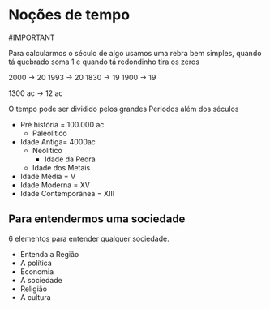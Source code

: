 # Noções de tempo
#IMPORTANT 

Para calcularmos o século de algo usamos uma rebra bem simples, quando tá quebrado soma 1 e quando tá redondinho tira os zeros

2000 -> 20
1993 -> 20
1830 -> 19
1900 -> 19

1300 ac -> 12 ac

O tempo pode ser dividido pelos grandes Periodos além dos séculos

* Pré história = 100.000 ac
    * Paleolitico 
* Idade Antiga= 4000ac
    * Neolitico
		* Idade da Pedra
    * Idade dos Metais
* Idade Média = V
* Idade Moderna = XV
*  Idade Contemporânea = XIII

## Para entendermos uma sociedade

6 elementos para entender qualquer sociedade.

* Entenda a Região
* A política
* Economia
* A sociedade
* Religião
* A cultura

